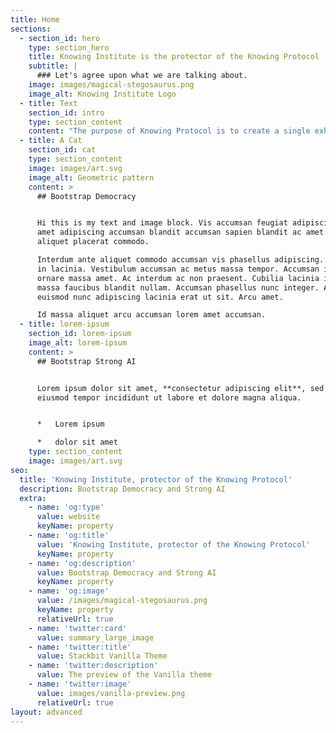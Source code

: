```yaml
---
title: Home
sections:
  - section_id: hero
    type: section_hero
    title: Knowing Institute is the protector of the Knowing Protocol
    subtitle: |
      ### Let's agree upon what we are talking about.
    image: images/magical-stegosaurus.png
    image_alt: Knowing Institute Logo
  - title: Text
    section_id: intro
    type: section_content
    content: "The purpose of Knowing Protocol is to create a single exhaustive framework to represent individual and collective sense-making, accumulate knowledge, and enable transfer information effectively between humans and machines.\_\n\nKnowing Institute protects the protocol and coordinates the development the content. \n\n### What is it for?\n\nThere are two main areas where the protocol can be used, and we estimate the number of applications will increase tremendously in the coming years. \n"
  - title: A Cat
    section_id: cat
    type: section_content
    image: images/art.svg
    image_alt: Geometric pattern
    content: >
      ## Bootstrap Democracy


      Hi this is my text and image block. Vis accumsan feugiat adipiscing nisl
      amet adipiscing accumsan blandit accumsan sapien blandit ac amet faucibus
      aliquet placerat commodo.

      Interdum ante aliquet commodo accumsan vis phasellus adipiscing. Ornare a
      in lacinia. Vestibulum accumsan ac metus massa tempor. Accumsan in lacinia
      ornare massa amet. Ac interdum ac non praesent. Cubilia lacinia interdum
      massa faucibus blandit nullam. Accumsan phasellus nunc integer. Accumsan
      euismod nunc adipiscing lacinia erat ut sit. Arcu amet.

      Id massa aliquet arcu accumsan lorem amet accumsan.
  - title: lorem-ipsum
    section_id: lorem-ipsum
    image_alt: lorem-ipsum
    content: >
      ## Bootstrap Strong AI


      Lorem ipsum dolor sit amet, **consectetur adipiscing elit**, sed do
      eiusmod tempor incididunt ut labore et dolore magna aliqua.


      *   Lorem ipsum

      *   dolor sit amet
    type: section_content
    image: images/art.svg
seo:
  title: 'Knowing Institute, protector of the Knowing Protocol'
  description: Bootstrap Democracy and Strong AI
  extra:
    - name: 'og:type'
      value: website
      keyName: property
    - name: 'og:title'
      value: 'Knowing Institute, protector of the Knowing Protocol'
      keyName: property
    - name: 'og:description'
      value: Bootstrap Democracy and Strong AI
      keyName: property
    - name: 'og:image'
      value: /images/magical-stegosaurus.png
      keyName: property
      relativeUrl: true
    - name: 'twitter:card'
      value: summary_large_image
    - name: 'twitter:title'
      value: Stackbit Vanilla Theme
    - name: 'twitter:description'
      value: The preview of the Vanilla theme
    - name: 'twitter:image'
      value: images/vanilla-preview.png
      relativeUrl: true
layout: advanced
---
```


